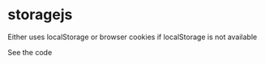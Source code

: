 # storagejs
Either uses localStorage or browser cookies if localStorage is not available

See the code 
